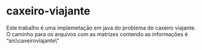 # caxeiro-viajante

Este trabalho é uma implemetação em java do problema do caxeiro viajante. O caminho para os arquivos com as matrizes contendo as informações é
“src\\caxeiroviajante\\"
 
